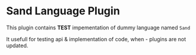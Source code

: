 # Sand Language Plugin

This plugin contains **TEST** impementation of dummy language named `Sand`

It usefull for testing api & implementation of code, when - plugins are not updated.